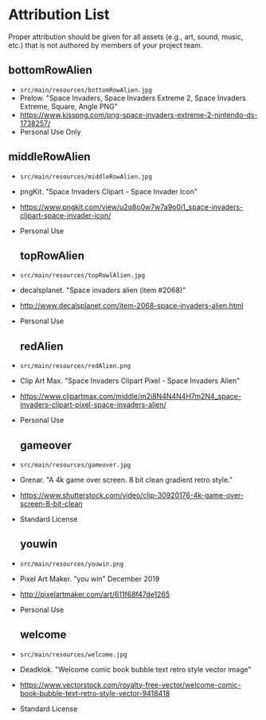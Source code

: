 # Attribution List

Proper attribution should be given for all assets (e.g., art, sound, music, etc.) that is not
authored by members of your project team.

## bottomRowAlien
* `src/main/resources/bottomRowAlien.jpg`
* Prelow. "Space Invaders, Space Invaders Extreme 2, Space Invaders Extreme, Square, Angle PNG" 
* https://www.kisspng.com/png-space-invaders-extreme-2-nintendo-ds-1738257/
* Personal Use Only

## middleRowAlien
* `src/main/resources/middleRowAlien.jpg`
* pngKit. "Space Invaders Clipart - Space Invader Icon" 
* https://www.pngkit.com/view/u2q8o0w7w7a9o0i1_space-invaders-clipart-space-invader-icon/
* Personal Use

    ## topRowAlien
* `src/main/resources/topRowlAlien.jpg`
* decalsplanet. "Space invaders alien (item #2068)"
* http://www.decalsplanet.com/item-2068-space-invaders-alien.html
* Personal Use 

    ## redAlien
* `src/main/resources/redAlien.png`
* Clip Art Max. "Space Invaders Clipart Pixel - Space Invaders Alien" 
* https://www.clipartmax.com/middle/m2i8N4N4N4H7m2N4_space-invaders-clipart-pixel-space-invaders-alien/
* Personal Use

    ## gameover
* `src/main/resources/gameover.jpg`
* Grenar. "A 4k game over screen. 8 bit clean gradient retro style." 
* https://www.shutterstock.com/video/clip-30920176-4k-game-over-screen-8-bit-clean
* Standard License

    ## youwin
* `src/main/resources/youwin.png`
* Pixel Art Maker. "you win" December 2019
* http://pixelartmaker.com/art/611f68f47de1265
* Personal Use

     ## welcome
* `src/main/resources/welcome.jpg`
* Deadklok. "Welcome comic book bubble text retro style vector image" 
* https://www.vectorstock.com/royalty-free-vector/welcome-comic-book-bubble-text-retro-style-vector-9418418
* Standard License
